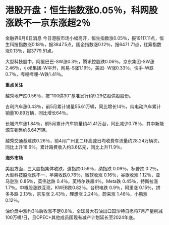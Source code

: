 

# 港股开盘：恒生指数涨0.05％，科网股涨跌不一京东涨超2％

金融界6月6日消息
今日港股市场小幅高开，恒生指数涨0.05％，报19117.11点，恒生科技指数涨0.18％，报3847.5点，国企指数涨0.12％，报6471.71点，红筹指数涨0.13％，报3779.51点。

大型科技股中，阿里巴巴-SW涨0.3％，腾讯控股跌0.06％，京东集团-SW涨2.46％，小米集团-W平开，网易-S涨1.19％，美团-
W涨0.33％，快手-W跌0.7％，哔哩哔哩-W跌1.41％。

**重点关注**

越秀地产跌0.56％，按“100供30”基准发行约9.29亿股供股股份。

吉利汽车涨0.43％，前5月累计销量55.61万辆，同比增长14％，纯电动汽车累计销量10.89万辆，同比增长64％。

长城汽车涨1.84％，前5月累计汽车销量约41.41万台，同比减少0.78％，其中新能源车销售约6.64万辆。

越秀交通基建跌0.26％，前4月广州北二环高速日均收费车流量约28.24万辆次，同比上升18.6％。累计路费收入约3.6亿元，同比上升11.9％。

**海外市场**

美股方面，三大股指集体收跌，道指跌0.59％，纳指跌 0.09％，标普跌 0.2％。大型科技股涨跌不一，苹果收跌0.76％，微软收涨 0.16％，谷歌收涨
1.12％，亚马逊涨 0.85％，英伟达跌 0.4％，英特尔跌超4％，Meta跌 0.45％，特斯拉涨
1.7％。中概股涨跌互现，KWEB跌0.82％。台积电跌 0.9％，阿里涨 0.15％，拼多多跌 2.13％，京东涨 2.43％，理想涨 2.24％，蔚来涨
1.46％，小鹏涨 0.12％。

油价盘中涨约3％后收涨不足0.8％，全球最大石油出口国沙特自愿将7月产量削减100万桶/日，且OPEC+其他成员国现有减产计划延长至2024年底。

